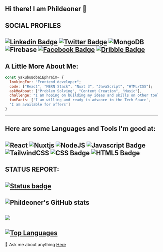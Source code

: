 Hi there! I am Phildeoner 👋
---
SOCIAL PROFILES
---
[![Linkedin Badge](https://img.shields.io/badge/LinkedIn-0077B5?style=for-the-badge&logo=linkedin&logoColor=white)](https://www.linkedin.com/in/yakubu-bobai-ephraim) [![Twitter Badge](https://img.shields.io/badge/Twitter-1DA1F2?style=for-the-badge&logo=twitter&logoColor=white)](https://twitter.com/Phildeone?t=unuPgueZnf3fNfP5JqnRpg&s=09) ![MongoDB](https://img.shields.io/badge/MongoDB-%234ea94b.svg?style=for-the-badge&logo=mongodb&logoColor=white) ![Firebase](https://img.shields.io/badge/Firebase-039BE5?style=for-the-badge&logo=Firebase&logoColor=white) [![Facebook Badge](https://img.shields.io/badge/Facebook-1877F2?style=for-the-badge&logo=facebook&logoColor=white)](https://www.facebook.com/philip.bobai) [![Dribble Badge](https://img.shields.io/badge/Dribbble-EA4C89?style=for-the-badge&logo=dribbble&logoColor=white)](https://dribbble.com/phildeone)
---
A Little More About Me:
---
```javascript
const yakubuBobaiEphraim= {
  lookingFor: "Frontend developer";
  code: ["React", "MERN Stack", "Nuxt 3", "JavaScript", "HTML/CSS"];
  askMeAbout: ["Problem Solving", "Content Creation", "Music"],
  challenge: "I am hoping on building my ideas and skills on other tools in the space to get better",
  funFacts: ['I am willing and ready to advance in the Tech Space', 
  'I am available for offers']
}
```
---
Here are some Languages and Tools I'm good at:
---
![React](https://img.shields.io/badge/react-%2320232a.svg?style=for-the-badge&logo=react&logoColor=%2361DAFB) ![Nuxtjs](https://img.shields.io/badge/Nuxt-002E3B?style=for-the-badge&logo=nuxtdotjs&logoColor=#00DC82) ![NodeJS](https://img.shields.io/badge/node.js-6DA55F?style=for-the-badge&logo=node.js&logoColor=white) ![Javascript Badge](https://img.shields.io/badge/JavaScript-F7DF1E?style=for-the-badge&logo=javascript&logoColor=black) ![TailwindCSS](https://img.shields.io/badge/tailwindcss-%2338B2AC.svg?style=for-the-badge&logo=tailwind-css&logoColor=white) ![CSS Badge](https://img.shields.io/badge/CSS3-1572B6?style=for-the-badge&logo=css3&logoColor=white) ![HTML5 Badge](https://img.shields.io/badge/HTML5-E34F26?style=for-the-badge&logo=html5&logoColor=white)  
----
STATUS REPORT:
---
[![Status badge](https://img.shields.io/badge/HIRING_STATUS-AVAILABLE-<COLOR>.svg)](https://shields.io/)
---
![Phildeoner's GitHub stats](https://github-readme-stats.vercel.app/api?username=Phildeoner&show_icons=true&theme=dark_private=true&title_color=0891b2&text_color=ffffff&icon_color=0891b2&bg_color=1c1917&hide_border=true&show_icons=true)
---
<a href="http://www.github.com/Phildeoner"><img src="https://github-readme-streak-stats.herokuapp.com/?user=Phildeoner&stroke=ffffff&background=1c1917&ring=0891b2&fire=0891b2&currStreakNum=ffffff&currStreakLabel=0891b2&sideNums=ffffff&sideLabels=ffffff&dates=ffffff&hide_border=true" /></a>
---
<a href="https://github.com/Phildeoner" align="left"><img src="https://github-readme-stats.vercel.app/api/top-langs/?username=Phildeoner&langs_count=10&title_color=0891b2&text_color=ffffff&icon_color=0891b2&bg_color=1c1917&hide_border=true&locale=en&custom_title=Top%20%Languages" alt="Top Languages" /></a> 
---
💬 Ask me about anything [Here](https://github.com/Phildeoner/Phildeoner/issues)
